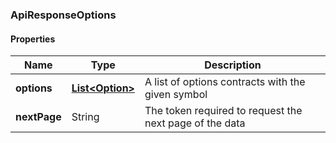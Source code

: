 
[//]: # (CLASS:ApiResponseOptions)

[//]: # (KIND:object)

### ApiResponseOptions

#### Properties

[//]: # (START_DEFINITION)

Name | Type | Description
------------ | ------------- | -------------
**options** | [**List&lt;Option&gt;**](Option.md) | A list of options contracts with the given symbol &nbsp;
**nextPage** | String | The token required to request the next page of the data &nbsp;

[//]: # (END_DEFINITION)


[//]: # (CONTAINED_CLASS:Option)





